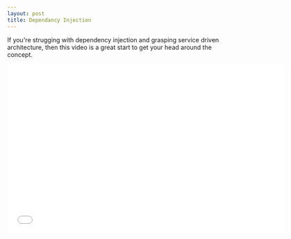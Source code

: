 ```yaml
---
layout: post
title: Dependancy Injection
---
```


If you're strugging with dependency injection and grasping service driven architecture, then this video is a great start to get your head around the concept.

<iframe width="640" height="390" src="//www.youtube.com/embed/DcNtg4_i-2w" frameborder="0" allowfullscreen></iframe>